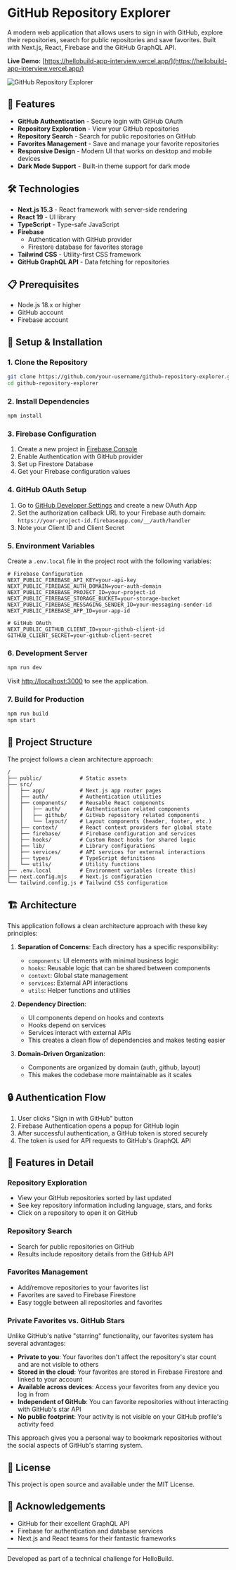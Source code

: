 # GitHub Repository Explorer

A modern web application that allows users to sign in with GitHub, explore their repositories, search for public repositories and save favorites. Built with Next.js, React, Firebase and the GitHub GraphQL API.

**Live Demo:** [https://hellobuild-app-interview.vercel.app/](https://hellobuild-app-interview.vercel.app/)

![GitHub Repository Explorer](https://github.githubassets.com/images/modules/logos_page/GitHub-Mark.png)

## 🚀 Features

- **GitHub Authentication** - Secure login with GitHub OAuth
- **Repository Exploration** - View your GitHub repositories
- **Repository Search** - Search for public repositories on GitHub
- **Favorites Management** - Save and manage your favorite repositories
- **Responsive Design** - Modern UI that works on desktop and mobile devices
- **Dark Mode Support** - Built-in theme support for dark mode

## 🛠️ Technologies

- **Next.js 15.3** - React framework with server-side rendering
- **React 19** - UI library
- **TypeScript** - Type-safe JavaScript
- **Firebase**
  - Authentication with GitHub provider
  - Firestore database for favorites storage
- **Tailwind CSS** - Utility-first CSS framework
- **GitHub GraphQL API** - Data fetching for repositories

## 📋 Prerequisites

- Node.js 18.x or higher
- GitHub account
- Firebase account

## 🔧 Setup & Installation

### 1. Clone the Repository

```bash
git clone https://github.com/your-username/github-repository-explorer.git
cd github-repository-explorer
```

### 2. Install Dependencies

```bash
npm install
```

### 3. Firebase Configuration

1. Create a new project in [Firebase Console](https://console.firebase.google.com/)
2. Enable Authentication with GitHub provider
3. Set up Firestore Database
4. Get your Firebase configuration values

### 4. GitHub OAuth Setup

1. Go to [GitHub Developer Settings](https://github.com/settings/developers) and create a new OAuth App
2. Set the authorization callback URL to your Firebase auth domain: `https://your-project-id.firebaseapp.com/__/auth/handler`
3. Note your Client ID and Client Secret

### 5. Environment Variables

Create a `.env.local` file in the project root with the following variables:

```env
# Firebase Configuration
NEXT_PUBLIC_FIREBASE_API_KEY=your-api-key
NEXT_PUBLIC_FIREBASE_AUTH_DOMAIN=your-auth-domain
NEXT_PUBLIC_FIREBASE_PROJECT_ID=your-project-id
NEXT_PUBLIC_FIREBASE_STORAGE_BUCKET=your-storage-bucket
NEXT_PUBLIC_FIREBASE_MESSAGING_SENDER_ID=your-messaging-sender-id
NEXT_PUBLIC_FIREBASE_APP_ID=your-app-id

# GitHub OAuth
NEXT_PUBLIC_GITHUB_CLIENT_ID=your-github-client-id
GITHUB_CLIENT_SECRET=your-github-client-secret
```

### 6. Development Server

```bash
npm run dev
```

Visit [http://localhost:3000](http://localhost:3000) to see the application.

### 7. Build for Production

```bash
npm run build
npm start
```

## 📁 Project Structure

The project follows a clean architecture approach:

```
/
├── public/            # Static assets
├── src/
│   ├── app/           # Next.js app router pages
│   ├── auth/          # Authentication utilities
│   ├── components/    # Reusable React components
│   │   ├── auth/      # Authentication related components
│   │   ├── github/    # GitHub repository related components
│   │   └── layout/    # Layout components (header, footer, etc.)
│   ├── context/       # React context providers for global state
│   ├── firebase/      # Firebase configuration and services
│   ├── hooks/         # Custom React hooks for shared logic
│   ├── lib/           # Library configurations 
│   ├── services/      # API services for external interactions
│   ├── types/         # TypeScript definitions
│   └── utils/         # Utility functions
├── .env.local         # Environment variables (create this)
├── next.config.mjs    # Next.js configuration
└── tailwind.config.js # Tailwind CSS configuration
```

## 🏗️ Architecture

This application follows a clean architecture approach with these key principles:

1. **Separation of Concerns**: Each directory has a specific responsibility:
   - `components`: UI elements with minimal business logic
   - `hooks`: Reusable logic that can be shared between components
   - `context`: Global state management
   - `services`: External API interactions
   - `utils`: Helper functions and utilities

2. **Dependency Direction**:
   - UI components depend on hooks and contexts
   - Hooks depend on services
   - Services interact with external APIs
   - This creates a clean flow of dependencies and makes testing easier

3. **Domain-Driven Organization**:
   - Components are organized by domain (auth, github, layout)
   - This makes the codebase more maintainable as it scales

## 🔒 Authentication Flow

1. User clicks "Sign in with GitHub" button
2. Firebase Authentication opens a popup for GitHub login
3. After successful authentication, a GitHub token is stored securely
4. The token is used for API requests to GitHub's GraphQL API

## 📱 Features in Detail

### Repository Exploration
- View your GitHub repositories sorted by last updated
- See key repository information including language, stars, and forks
- Click on a repository to open it on GitHub

### Repository Search
- Search for public repositories on GitHub
- Results include repository details from the GitHub API

### Favorites Management
- Add/remove repositories to your favorites list
- Favorites are saved to Firebase Firestore
- Easy toggle between all repositories and favorites

### Private Favorites vs. GitHub Stars
Unlike GitHub's native "starring" functionality, our favorites system has several advantages:
- **Private to you**: Your favorites don't affect the repository's star count and are not visible to others
- **Stored in the cloud**: Your favorites are stored in Firebase Firestore and linked to your account
- **Available across devices**: Access your favorites from any device you log in from
- **Independent of GitHub**: You can favorite repositories without interacting with GitHub's star API
- **No public footprint**: Your activity is not visible on your GitHub profile's activity feed

This approach gives you a personal way to bookmark repositories without the social aspects of GitHub's starring system.

## 📝 License

This project is open source and available under the MIT License.

## 🙏 Acknowledgements

- GitHub for their excellent GraphQL API
- Firebase for authentication and database services
- Next.js and React teams for their fantastic frameworks

---

Developed as part of a technical challenge for HelloBuild.
